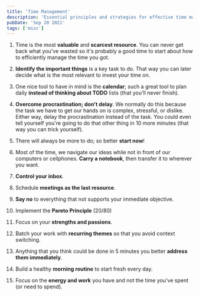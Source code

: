 ```yaml
---
title: 'Time Management'
description: 'Essential principles and strategies for effective time management, including overcoming procrastination and implementing the Pareto Principle.'
pubDate: 'Sep 20 2021'
tags: ['misc']
---
```


1. Time is the most **valuable** and **scarcest resource**. You can never get back what you've wasted so it's probably a good time to start about how to efficiently manage the time you got.

2. **Identify the important things** is a key task to do. That way you can later decide what is the most relevant to invest your time on.

3. One nice tool to have in mind is the **calendar**; such a great tool to plan daily **instead of thinking about TODO** lists (that you'll never finish).

4. **Overcome procrastination; don't delay**. We normally do this because the task we have to get our hands on is complex, stressful, or dislike. Either way, delay the procrastination instead of the task. You could even tell yourself you're going to do that other thing in 10 more minutes (that way you can trick yourself).

5. There will always be more to do; so better **start now**!

6. Most of the time, we navigate our ideas while not in front of our computers or cellphones. **Carry a notebook**, then transfer it to wherever you want.

7. **Control your inbox**.

8. Schedule **meetings as the last resource**.

9. **Say no** to everything that not supports your immediate objective.

10. Implement the **Pareto Principle** (20/80)

11. Focus on your **strengths and passions**.

12. Batch your work with **recurring themes** so that you avoid context switching.

13. Anything that you think could be done in 5 minutes you better **address them immediately**.

14. Build a healthy **morning routine** to start fresh every day.

15. Focus on the **energy and work** you have and not the time you've spent (or need to spend). 